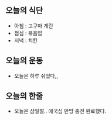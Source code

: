 ## 오늘의 식단
* 아침 : 고구마 계란
* 점심 : 볶음밥
* 저녁 : 치킨

## 오늘의 운동
* 오늘은 하루 쉬었다,,

## 오늘의 한줄
* 오늘은 삼일절.. 애국심 만땅 충전 완료했다. 
